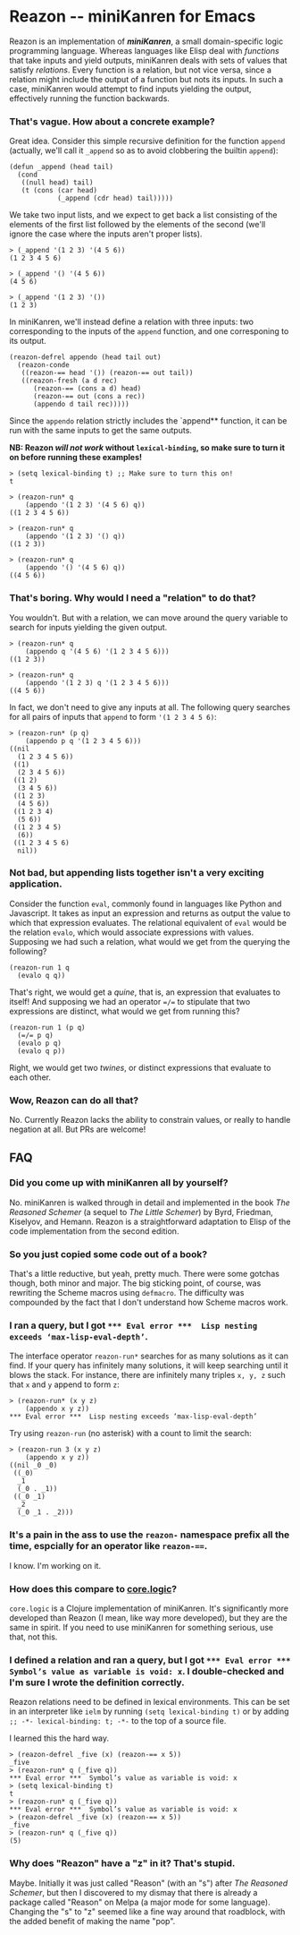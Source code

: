 # Reazon -- miniKanren for Emacs

Reazon is an implementation of **_miniKanren_**, a small
domain-specific logic programming language. Whereas languages like
Elisp deal with *functions* that take inputs and yield outputs,
miniKanren deals with sets of values that satisfy *relations*. Every
function is a relation, but not vice versa, since a relation might
include the output of a function but nots its inputs. In such a case,
miniKanren would attempt to find inputs yielding the output,
effectively running the function backwards.

### That's vague. How about a concrete example?

Great idea. Consider this simple recursive definition for the function
`append` (actually, we'll call it `_append` so as to avoid clobbering
the builtin `append`):

```elisp
(defun _append (head tail)
  (cond
   ((null head) tail)
   (t (cons (car head)
            (_append (cdr head) tail)))))
```

We take two input lists, and we expect to get back a list consisting
of the elements of the first list followed by the elements of the
second (we'll ignore the case where the inputs aren't proper lists).

```
> (_append '(1 2 3) '(4 5 6))
(1 2 3 4 5 6)

> (_append '() '(4 5 6))
(4 5 6)

> (_append '(1 2 3) '())
(1 2 3)
```

In miniKanren, we'll instead define a relation with three inputs: two
corresponding to the inputs of the `append` function, and one
corresponing to its output.

```elisp
(reazon-defrel appendo (head tail out)
  (reazon-conde
   ((reazon-== head '()) (reazon-== out tail))
   ((reazon-fresh (a d rec)
      (reazon-== (cons a d) head)
      (reazon-== out (cons a rec))
      (appendo d tail rec)))))
```

Since the `appendo` relation strictly includes the `append** function,
it can be run with the same inputs to get the same outputs.

**NB: Reazon _will not work_ without `lexical-binding`, so make sure
to turn it on before running these examples!**
```elisp
> (setq lexical-binding t) ;; Make sure to turn this on!
t
```

```elisp
> (reazon-run* q
    (appendo '(1 2 3) '(4 5 6) q))
((1 2 3 4 5 6))

> (reazon-run* q
    (appendo '(1 2 3) '() q))
((1 2 3))

> (reazon-run* q
    (appendo '() '(4 5 6) q))
((4 5 6))
```

### That's boring. Why would I need a "relation" to do that?

You wouldn't. But with a relation, we can move around the query
variable to search for inputs yielding the given output.

```elisp
> (reazon-run* q
    (appendo q '(4 5 6) '(1 2 3 4 5 6)))
((1 2 3))

> (reazon-run* q
    (appendo '(1 2 3) q '(1 2 3 4 5 6)))
((4 5 6))
```

In fact, we don't need to give any inputs at all. The following query
searches for all pairs of inputs that `append` to form `'(1 2 3 4 5
6)`:

```elisp
> (reazon-run* (p q)
    (appendo p q '(1 2 3 4 5 6)))
((nil
  (1 2 3 4 5 6))
 ((1)
  (2 3 4 5 6))
 ((1 2)
  (3 4 5 6))
 ((1 2 3)
  (4 5 6))
 ((1 2 3 4)
  (5 6))
 ((1 2 3 4 5)
  (6))
 ((1 2 3 4 5 6)
  nil))
```

### Not bad, but appending lists together isn't a very exciting application.

Consider the function `eval`, commonly found in languages like Python
and Javascript. It takes as input an expression and returns as output
the value to which that expression evaluates. The relational
equivalent of `eval` would be the relation `evalo`, which would
associate expressions with values. Supposing we had such a relation,
what would we get from the querying the following?

```elisp
(reazon-run 1 q
  (evalo q q))
```

That's right, we would get a *quine*, that is, an expression that
evaluates to itself! And supposing we had an operator `=/=` to
stipulate that two expressions are distinct, what would we get from
running this?

```elisp
(reazon-run 1 (p q)
  (=/= p q)
  (evalo p q)
  (evalo q p))
```

Right, we would get two *twines*, or distinct expressions that
evaluate to each other.

### Wow, Reazon can do all that?

No. Currently Reazon lacks the ability to constrain values, or really
to handle negation at all. But PRs are welcome!

## FAQ

### Did you come up with miniKanren all by yourself?

No. miniKanren is walked through in detail and implemented in the book
*The Reasoned Schemer* (a sequel to *The Little Schemer*) by Byrd,
Friedman, Kiselyov, and Hemann. Reazon is a straightforward adaptation
to Elisp of the code implementation from the second edition.

### So you just copied some code out of a book?

That's a little reductive, but yeah, pretty much. There were some
gotchas though, both minor and major. The big sticking point, of
course, was rewriting the Scheme macros using `defmacro`. The
difficulty was compounded by the fact that I don't understand how
Scheme macros work.

### I ran a query, but I got `*** Eval error ***  Lisp nesting exceeds ‘max-lisp-eval-depth’`.

The interface operator `reazon-run*` searches for as many solutions as
it can find. If your query has infinitely many solutions, it will keep
searching until it blows the stack. For instance, there are infinitely
many triples `x, y, z` such that `x` and `y` append to form `z`:

```elisp
> (reazon-run* (x y z)
    (appendo x y z))
*** Eval error ***  Lisp nesting exceeds ‘max-lisp-eval-depth’
```

Try using `reazon-run` (no asterisk) with a count to limit the search:

```elisp
> (reazon-run 3 (x y z)
    (appendo x y z))
((nil _0 _0)
 ((_0)
  _1
  (_0 . _1))
 ((_0 _1)
  _2
  (_0 _1 . _2)))
```

### It's a pain in the ass to use the `reazon-` namespace prefix all the time, espcially for an operator like `reazon-==`.

I know. I'm working on it.

### How does this compare to [core.logic](https://github.com/clojure/core.logic)?

`core.logic` is a Clojure implementation of miniKanren. It's
significantly more developed than Reazon (I mean, like way more
developed), but they are the same in spirit. If you need to use
miniKanren for something serious, use that, not this.

### I defined a relation and ran a query, but I got `*** Eval error ***  Symbol’s value as variable is void: x`. I double-checked and I'm sure I wrote the definition correctly.

Reazon relations need to be defined in lexical environments. This can
be set in an interpreter like `ielm` by running `(setq lexical-binding
t)` or by adding `;; -*- lexical-binding: t; -*-` to the top of a
source file.

I learned this the hard way.

```
> (reazon-defrel _five (x) (reazon-== x 5))
_five
> (reazon-run* q (_five q))
*** Eval error ***  Symbol’s value as variable is void: x
> (setq lexical-binding t)
t
> (reazon-run* q (_five q))
*** Eval error ***  Symbol’s value as variable is void: x
> (reazon-defrel _five (x) (reazon-== x 5))
_five
> (reazon-run* q (_five q))
(5)
```

### Why does "Reazon" have a "z" in it? That's stupid.

Maybe. Initially it was just called "Reason" (with an "s") after *The
Reasoned Schemer*, but then I discovered to my dismay that there is
already a package called "Reason" on Melpa (a major mode for some
language). Changing the "s" to "z" seemed like a fine way around that
roadblock, with the added benefit of making the name "pop".
